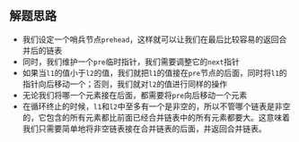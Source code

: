 ## 解题思路
* 我们设定一个哨兵节点`prehead`，这样就可以让我们在最后比较容易的返回合并后的链表
* 同时，我们维护一个`pre`临时指针，我们需要调整它的`next`指针
* 如果当`l1`的值小于`l2`的值，我们就把`l1`的值接在`pre`节点的后面，同时将`l1`的指针向后移动一个；否则，我们就对`l2`的值进行同样的操作
* 无论我们将哪一个元素接在后面，都需要将`pre`向后移动一个元素
* 在循环终止的时候，`l1`和`l2`中至多有一个是非空的，所以不管哪个链表是非空的，它包含的所有元素都比前面已经合并链表中的所有元素都要大。这意味着我们只需要简单地将非空链表接在合并链表的后面，并返回合并链表。